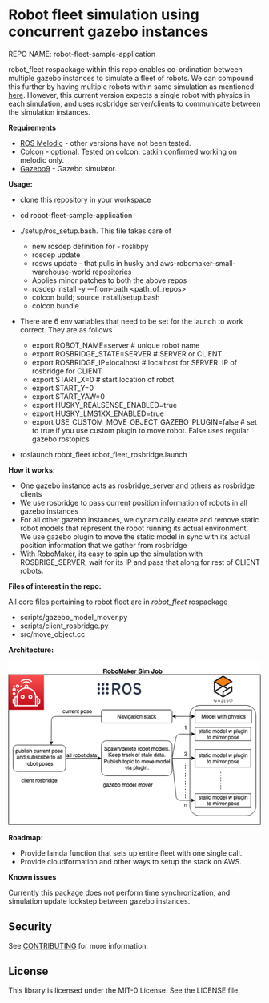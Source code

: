 # Robot fleet simulation using concurrent gazebo instances

REPO NAME: robot-fleet-sample-application

robot_fleet rospackage within this repo enables co-ordination between multiple gazebo instances to simulate a fleet of robots. We can compound this further by having multiple robots within same simulation as mentioned [here](https://answers.ros.org/question/41433/multiple-robots-simulation-and-navigation/). However, this current version expects a single robot with physics in each simulation, and uses rosbridge server/clients to communicate between the simulation instances.

**Requirements**
* [ROS Melodic](http://wiki.ros.org/melodic) - other versions have not been tested.
* [Colcon](https://colcon.readthedocs.io) - optional. Tested on colcon. catkin confirmed working on melodic only.
* [Gazebo9](http://gazebosim.org/blog/gazebo9) - Gazebo simulator.

**Usage:**

* clone this repository in your workspace
* cd robot-fleet-sample-application
* ./setup/ros_setup.bash. This file takes care of
   * new rosdep definition for - roslibpy
   * rosdep update
   * rosws update - that pulls in husky and aws-robomaker-small-warehouse-world repositories
   * Applies minor patches to both the above repos
   * rosdep install -y —from-path <path_of_repos>
   * colcon build; source install/setup.bash
   * colcon bundle
* There are 6 env variables that need to be set for the launch to work correct. They are as follows
    * export ROBOT_NAME=server  # unique robot name
    * export ROSBRIDGE_STATE=SERVER  # SERVER or CLIENT
    * export ROSBRIDGE_IP=localhost  # localhost for SERVER. IP of rosbridge for CLIENT
    * export START_X=0  # start location of robot
    * export START_Y=0
    * export START_YAW=0
    * export HUSKY_REALSENSE_ENABLED=true
    * export HUSKY_LMS1XX_ENABLED=true
    * export USE_CUSTOM_MOVE_OBJECT_GAZEBO_PLUGIN=false  # set to true if you use custom plugin to move robot. False uses regular gazebo rostopics

* roslaunch robot_fleet robot_fleet_rosbridge.launch

**How it works:**

* One gazebo instance acts as rosbridge_server and others as rosbridge clients
* We use rosbridge to pass current position information of robots in all gazebo instances
* For all other gazebo instances, we dynamically create and remove static robot models that represent the robot running its actual environment. We use gazebo plugin to move the static model in sync with its actual position information that we gather from rosbridge
* With RoboMaker, its easy to spin up the simulation with ROSBRIGE_SERVER, wait for its IP and pass that along for rest of CLIENT robots.

**Files of interest in the repo:**

All core files pertaining to robot fleet are in _*robot_fleet*_ rospackage

* scripts/gazebo_model_mover.py
* scripts/client_rosbridge.py
* src/move_object.cc

**Architecture:**

![multibot_image](multibot.png)

**Roadmap:**

* Provide lamda function that sets up entire fleet with one single call.
* Provide cloudformation and other ways to setup the stack on AWS.

**Known issues**

Currently this package does not perform time synchronization, and simulation update lockstep between gazebo instances.

## Security

See [CONTRIBUTING](CONTRIBUTING.md#security-issue-notifications) for more information.

## License

This library is licensed under the MIT-0 License. See the LICENSE file.

